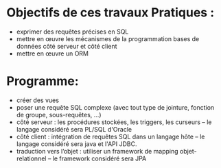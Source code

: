 # Objectifs de ces travaux Pratiques :
- exprimer des requêtes précises en SQL
- mettre en œuvre les mécanismes de la programmation bases de données côté serveur et côté client
- mettre en œuvre un ORM

# Programme:
- créer des vues
- poser une requête SQL complexe (avec tout type de jointure, fonction de groupe, sous-requêtes, …)
- côté serveur : les procédures stockées, les triggers, les curseurs – le langage considéré sera PL/SQL d'Oracle
- côté client : intégration de requêtes SQL dans un langage hôte – le langage considéré sera java et l'API JDBC.
- traduction vers l’objet : utiliser un framework de mapping objet-relationnel – le framework considéré sera JPA
